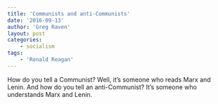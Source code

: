 ```yaml
---
title: 'Communists and anti-Communists'
date: '2016-09-13'
author: 'Greg Raven'
layout: post
categories:
    - socialism
tags:
    - 'Ronald Reagan'
---
```


How do you tell a Communist? Well, it’s someone who reads Marx and Lenin. And how do you tell an anti-Communist? It’s someone who understands Marx and Lenin.